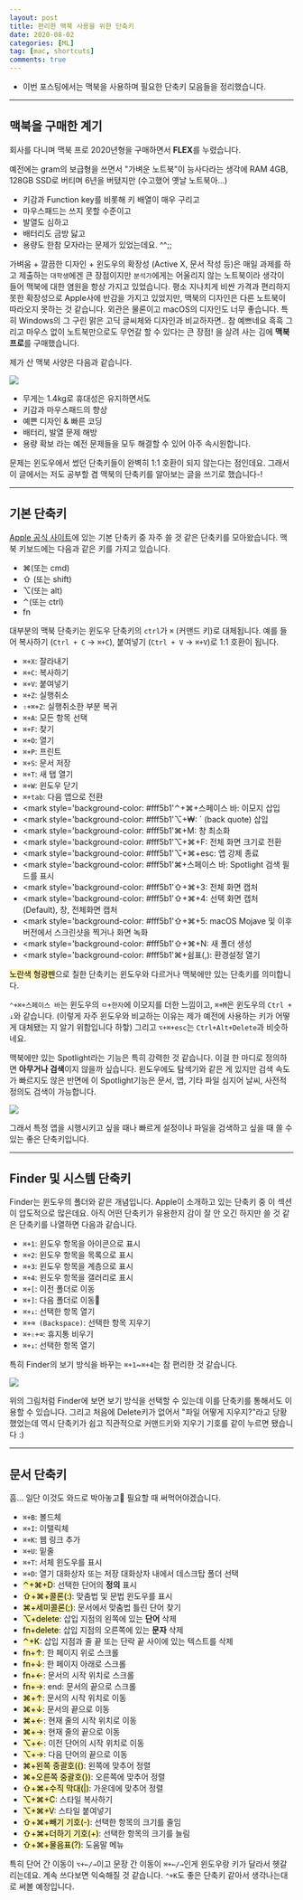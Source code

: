```yaml
---
layout: post
title: 편리한 맥북 사용을 위한 단축키
date: 2020-08-02
categories: [ML]
tag: [mac, shortcuts]
comments: true
---
```


* 이번 포스팅에서는 맥북을 사용하며 필요한 단축키 모음들을 정리했습니다. 

---
## 맥북을 구매한 계기

회사를 다니며 맥북 프로 2020년형을 구매하면서 **FLEX**를 누렸습니다. 

예전에는 gram의 보급형을 쓰면서 "가벼운 노트북"이 능사다라는 생각에 RAM 4GB, 128GB SSD로 버티며 6년을 버텼지만 (수고했어 옛날 노트북아...) 
* 키감과 Function key를 비롯해 키 배열이 매우 구리고
* 마우스패드는 쓰지 못할 수준이고
* 발열도 심하고 
* 배터리도 금방 닳고 
* 용량도 한참 모자라는 문제가 있었는데요. ^^;;

 가벼움 + 깔끔한 디자인 + 윈도우의 확장성 (Active X, 문서 작성 등)은 매일 과제를 하고 제출하는 `대학생`에겐 큰 장점이지만 
 `분석가`에게는 어울리지 않는 노트북이라 생각이 들어 맥북에 대한 염원을 항상 가지고 있었습니다. 평소 지나치게 비싼 가격과 편리하지 못한 확장성으로 Apple사에 반감을 가지고 있었지만, 맥북의 디자인은 다른 노트북이 따라오지 못하는 것 같습니다. 외관은 물론이고 macOS의 디자인도 너무 좋습니다. 특히 Windows의 그 구린 맑은 고딕 글씨체와 디자인과 비교하자면.. 참 예쁘네요 흑흑 그리고 마우스 없이 노트북만으로도 무언갈 할 수 있다는 큰 장점! 을 살려 사는 김에 **맥북 프로**를 구매했습니다.

제가 산 맥북 사양은 다음과 같습니다.

![](../../images/shortcutsformac-mac.png)

* 무게는 1.4kg로 휴대성은 유지하면서도
* 키감과 마우스패드의 향상
* 예쁜 디자인 & 빠른 코딩
* 배터리, 발열 문제 해방
* 용량 확보
라는 예전 문제들을 모두 해결할 수 있어 아주 속시원합니다.

문제는 윈도우에서 썼던 단축키들이 완벽히 1:1 호환이 되지 않는다는 점인데요.
그래서 이 글에서는 저도 공부할 겸 맥북의 단축키를 알아보는 글을 쓰기로 했습니다-!

---
## 기본 단축키
[Apple 공식 사이트](https://support.apple.com/ko-kr/HT201236)에 있는 기본 단축키 중 자주 쓸 것 같은 단축키를 모아왔습니다.
맥북 키보드에는 다음과 같은 키를 가지고 있습니다. 
* ⌘(또는 cmd)
* ⇧ (또는 shift)
* ⌥(또는 alt)
* ⌃(또는 ctrl)
* fn

대부분의 맥북 단축키는 윈도우 단축키의 `ctrl`가 `⌘` (커맨드 키)로 대체됩니다. 예를 들어 복사하기 (`Ctrl + C` $\rightarrow$ `⌘+C`), 붙여넣기 (`Ctrl + V` $\rightarrow$ `⌘+V`)로 1:1 호환이 됩니다.


* `⌘+X`: 잘라내기 
* `⌘+C`: 복사하기
* `⌘+V`: 붙여넣기
* `⌘+Z`: 실행취소 
* `⇧+⌘+Z`: 실행취소한 부분 복귀
* `⌘+A`: 모든 항목 선택
* `⌘+F`: 찾기
* `⌘+O`: 열기
* `⌘+P`: 프린트
* `⌘+S`: 문서 저장 
* `⌘+T`: 새 탭 열기
* `⌘+W`: 윈도우 닫기
* `⌘+tab`: 다음 앱으로 전환
* <mark style='background-color: #fff5b1'⌃+⌘+스페이스 바</mark>: 이모지 삽입
* <mark style='background-color: #fff5b1'⌥+₩</mark>: ` (back quote) 삽입
* <mark style='background-color: #fff5b1'⌘+M</mark>: 창 최소화
* <mark style='background-color: #fff5b1'⌥+⌘+F</mark>: 전체 화면 크기로 전환 
* <mark style='background-color: #fff5b1'⌥+⌘+esc</mark>: 앱 강제 종료
* <mark style='background-color: #fff5b1'⌘+스페이스 바</mark>: Spotlight 검색 필드를 표시
* <mark style='background-color: #fff5b1'⇧+⌘+3</mark>: 전체 화면 캡처
* <mark style='background-color: #fff5b1'⇧+⌘+4</mark>: 선택 화면 캡처 (Default), 창, 전체화면 캡처
* <mark style='background-color: #fff5b1'⇧+⌘+5</mark>: macOS Mojave 및 이후 버전에서 스크린샷을 찍거나 화면 녹화
* <mark style='background-color: #fff5b1'⇧+⌘+N</mark>: 새 폴더 생성
* <mark style='background-color: #fff5b1'⌘+쉼표(,)</mark>: 환경설정 열기


<mark style='background-color: #fff5b1'>노란색 형광펜</mark>으로 칠한 단축키는 윈도우와 다르거나 맥북에만 있는 단축키를 의미합니다.

`⌃+⌘+스페이스 바`는 윈도우의 `ㅁ+한자`에 이모지를 더한 느낌이고, `⌘+M`은 윈도우의 `Ctrl + ↓`와 같습니다. (이렇게 자주 윈도우와 비교하는 이유는 제가 예전에 사용하는 키가 어떻게 대체됐는 지 알기 위함입니다 하핳)
그리고 `⌥+⌘+esc`는 `Ctrl+Alt+Delete`과 비슷하네요.

맥북에만 있는 Spotlight라는 기능은 특히 강력한 것 같습니다. 
이걸 한 마디로 정의하면 **아무거나 검색**이지 않을까 싶습니다. 윈도우에도 탐색기와 같은 게 있지만 검색 속도가 빠르지도 않은 반면에 이 Spotlight기능은 문서, 앱, 기타 파일 심지어 날씨, 사전적 정의도 검색이 가능합니다.

![](../../images/shortcutsformac-spotlight.gif)

그래서 특정 앱을 시행시키고 싶을 때나 빠르게 설정이나 파일을 검색하고 싶을 때 쓸 수 있는 좋은 단축키입니다.

----
## Finder 및 시스템 단축키

Finder는 윈도우의 폴더와 같은 개념입니다. Apple이 소개하고 있는 단축키 중 이 섹션이 압도적으로 많은데요. 
아직 어떤 단축키가 유용한지 감이 잘 안 오긴 하지만 쓸 것 같은 단축키를 나열하면 다음과 같습니다.


* `⌘+1`: 윈도우 항목을 아이콘으로 표시
* `⌘+2`: 윈도우 항목을 목록으로 표시
* `⌘+3`: 윈도우 항목을 계층으로 표시
* `⌘+4`: 윈도우 항목을 갤러리로 표시
* `⌘+[`: 이전 폴더로 이동
* `⌘+]`: 다음 폴더로 이동
* `⌘+↓`: 선택한 항목 열기
* `⌘+⌫ (Backspace)`: 선택한 항목 지우기
* `⌘+⇧+⌫`: 휴지통 비우기
* `⌘+↓`: 선택한 항목 열기

특히 Finder의 보기 방식을 바꾸는 `⌘+1`~`⌘+4`는 참 편리한 것 같습니다.

![](../../images/shortcutsformac-finder.png)

위의 그림처럼 Finder에 보면 보기 방식을 선택할 수 있는데 이를 단축키를 통해서도 이용할 수 있습니다.
그리고 처음에 Delete키가 없어서 "파일 어떻게 지우지?"라고 당황했었는데 역시 단축키가 쉽고 직관적으로 커맨드키와 지우기 기호를 같이 누르면 됐습니다 :)

---
## 문서 단축키

흠... 일단 이것도 와드로 박아놓고 필요할 때 써먹어야겠습니다.

* `⌘+B`: 볼드체
* `⌘+I`: 이탤릭체
* `⌘+K`: 웹 링크 추가
* `⌘+U`: 밑줄
* `⌘+T`: 서체 윈도우를 표시
* `⌘+D`: 열기 대화상자 또는 저장 대화상자 내에서 데스크탑 폴더 선택
* <mark style='background-color: #fff5b1'>⌃+⌘+D</mark>: 선택한 단어의 **정의** 표시
* <mark style='background-color: #fff5b1'>⇧+⌘+콜론(:)</mark>: 맞춤법 및 문법 윈도우를 표시
* <mark style='background-color: #fff5b1'>⌘+세미콜론(;)</mark>: 문서에서 맞춤법 틀린 단어 찾기
* <mark style='background-color: #fff5b1'>⌥+delete</mark>: 삽입 지점의 왼쪽에 있는 **단어** 삭제
* <mark style='background-color: #fff5b1'>fn+delete</mark>: 삽입 지점의 오른쪽에 있는 **문자** 삭제
* <mark style='background-color: #fff5b1'>⌃+K</mark>: 삽입 지점과 줄 끝 또는 단락 끝 사이에 있는 텍스트를 삭제
* <mark style='background-color: #fff5b1'>fn+↑</mark>: 한 페이지 위로 스크롤
* <mark style='background-color: #fff5b1'>fn+↓</mark>: 한 페이지 아래로 스크롤
* <mark style='background-color: #fff5b1'>fn+←</mark>: 문서의 시작 위치로 스크롤
* <mark style='background-color: #fff5b1'>fn+→</mark>: end</mark>: 문서의 끝으로 스크롤
* <mark style='background-color: #fff5b1'>⌘+↑</mark>: 문서의 시작 위치로 이동
* <mark style='background-color: #fff5b1'>⌘+↓</mark>: 문서의 끝으로 이동
* <mark style='background-color: #fff5b1'>⌘+←</mark>: 현재 줄의 시작 위치로 이동
* <mark style='background-color: #fff5b1'>⌘+→</mark>: 현재 줄의 끝으로 이동
* <mark style='background-color: #fff5b1'>⌥+←</mark>: 이전 단어의 시작 위치로 이동
* <mark style='background-color: #fff5b1'>⌥+→</mark>: 다음 단어의 끝으로 이동
* <mark style='background-color: #fff5b1'>⌘+왼쪽 중괄호({)</mark>: 왼쪽에 맞추어 정렬
* <mark style='background-color: #fff5b1'>⌘+오른쪽 중괄호(})</mark>: 오른쪽에 맞추어 정렬
* <mark style='background-color: #fff5b1'>⇧+⌘+수직 막대(|)</mark>: 가운데에 맞추어 정렬
* <mark style='background-color: #fff5b1'>⌥+⌘+C</mark>: 스타일 복사하기
* <mark style='background-color: #fff5b1'>⌥+⌘+V</mark>: 스타일 붙여넣기
* <mark style='background-color: #fff5b1'>⇧+⌘+빼기 기호(-)</mark>: 선택한 항목의 크기를 줄임
* <mark style='background-color: #fff5b1'>⇧+⌘+더하기 기호(+)</mark>: 선택한 항목의 크기를 늘림
* <mark style='background-color: #fff5b1'>⇧+⌘+물음표(?)</mark>: 도움말 메뉴

특히 단어 간 이동이 `⌥+←/→`이고 문장 간 이동이 `⌘+←/→`인게 윈도우랑 키가 달라서 헷갈리는데요. 계속 쓰다보면 익숙해질 것 같습니다.
`⌃+K`도 좋은 단축키 같아서 생각나는대로 써볼 예정입니다.




